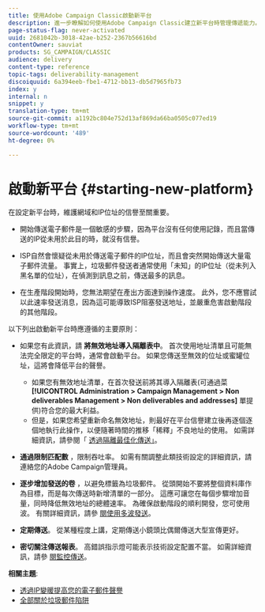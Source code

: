 ```yaml
---
title: 使用Adobe Campaign Classic啟動新平台
description: 進一步瞭解如何使用Adobe Campaign Classic建立新平台時管理傳遞能力。
page-status-flag: never-activated
uuid: 2681042b-3018-42ae-b252-2367b56616bd
contentOwner: sauviat
products: SG_CAMPAIGN/CLASSIC
audience: delivery
content-type: reference
topic-tags: deliverability-management
discoiquuid: 6a394eeb-fbe1-4712-bb13-db5d7965fb73
index: y
internal: n
snippet: y
translation-type: tm+mt
source-git-commit: a1192bc804e752d13af869da66ba0505c077ed19
workflow-type: tm+mt
source-wordcount: '489'
ht-degree: 0%

---
```



# 啟動新平台 {#starting-new-platform}

在設定新平台時，維護網域和IP位址的信譽至關重要。

* 開始傳送電子郵件是一個敏感的步驟，因為平台沒有任何使用記錄，而且當傳送的IP從未用於此目的時，就沒有信譽。

* ISP自然會懷疑從未用於傳送電子郵件的IP位址，而且會突然開始傳送大量電子郵件流量。 事實上，垃圾郵件發送者通常使用「未知」的IP位址（從未列入黑名單的位址），在偵測到訊息之前，傳送最多的訊息。

* 在生產階段開始時，您無法期望在產出方面達到操作速度。 此外，您不應嘗試以此速率發送消息，因為這可能導致ISP阻塞發送地址，並嚴重危害啟動階段的其他階段。

以下列出啟動新平台時應遵循的主要原則：

* 如果您有此資訊，請 **將無效地址導入隔離表中**。
首次使用地址清單且可能無法完全限定的平台時，通常會啟動平台。 如果您傳送至無效的位址或蜜罐位址，這將會降低平台的聲譽。

   * 如果您有無效地址清單，在首次發送前將其導入隔離表(可通過菜 **[!UICONTROL Administration > Campaign Management > Non deliverables Management > Non deliverables and addresses]** 單提供)符合您的最大利益。
   * 但是，如果您希望重新命名無效地址，則最好在平台信譽建立後再逐個逐個地執行此操作，以便隨著時間的推移「稀釋」不良地址的使用。
   如需詳細資訊，請參閱「 [透過隔離最佳化傳送」](../../delivery/using/understanding-quarantine-management.md#optimizing-your-delivery-through-quarantines)。
* **通過限制匹配數** ，限制吞吐率。 如需有關調整此類技術設定的詳細資訊，請連絡您的Adobe Campaign管理員。
* **逐步增加發送的卷** ，以避免標籤為垃圾郵件。 從頭開始不要將整個資料庫作為目標，而是每次傳送時新增清單的一部分。 這應可讓您在每個步驟增加音量，同時降低無效地址的總體速率。 為確保啟動階段的順利開發，您可使用波。 有關詳細資訊，請參 [閱使用多波發送](../../delivery/using/steps-sending-the-delivery.md#sending-using-multiple-waves)。
* **定期傳送**。 從某種程度上講，定期傳送小鏡頭比偶爾傳送大型宣傳更好。
* **密切關注傳送報表**。 高錯誤指示燈可能表示技術設定配置不當。 如需詳細資訊，請參 [閱監控傳送](../../delivery/using/monitoring-a-delivery.md)。

**相關主題**:
* [透過IP變暖提高您的電子郵件聲譽](https://helpx.adobe.com/campaign/kb/increase-email-rep-ip-warming.html)
* [全部關於垃圾郵件陷阱](https://helpx.adobe.com/campaign/kb/spam-traps.html)